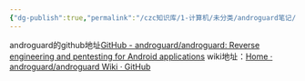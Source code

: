 ```yaml
---
{"dg-publish":true,"permalink":"/czc知识库/1-计算机/未分类/androguard笔记/","dgPassFrontmatter":true,"created":"2024-06-18T17:45:20.469+08:00","updated":"2024-12-08T12:27:33.476+08:00"}
---
```



androguard的github地址[GitHub - androguard/androguard: Reverse engineering and pentesting for Android applications](https://github.com/androguard/androguard)
wiki地址：[Home · androguard/androguard Wiki · GitHub](https://github.com/androguard/androguard/wiki)

